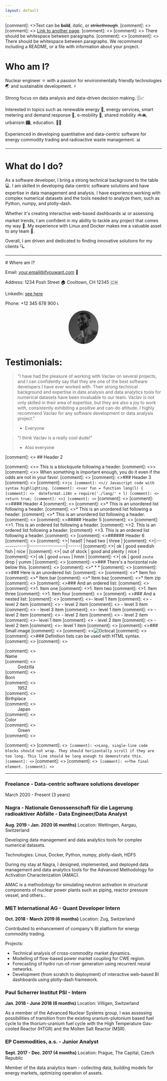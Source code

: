 ```yaml
---
layout: default
---
```


[comment]: <>Text can be **bold**, _italic_, or ~~strikethrough~~.
[comment]: <>
[comment]: <> [Link to another page](./another-page.html).
[comment]: <>
[comment]: <> There should be whitespace between paragraphs.
[comment]: <>
[comment]: <> There should be whitespace between paragraphs. We recommend including a README, or a file with information about your project.

# Who am I?

Nuclear engineer ⚛️ with a passion for environmentally friendly technologies 🌏 and sustainable development. ⚡

Strong focus on data analysis and data-driven decision making. 🗄️📈

Interested in topics such as renewable energy 🔆, energy services, smart metering and demand response 🔌, e-mobility 🔋, shared mobility 🚲🚘, urbanism 🏙️, education. 👩‍🏫

Experienced in developing quantitative and data-centric software for energy commodity trading and radioactive waste management. 📊

------------------------------------------------------------------------------------------------------------

# What do I do?

As a software developer, I bring a strong technical background to the table 💻. I am skilled in developing data-centric software solutions and have expertise in data management and analysis. I have experience working with complex numerical datasets and the tools needed to analyze them, such as Python, numpy, and plotly-dash.

Whether it's creating interactive web-based dashboards 📊 or assessing market trends, I am confident in my ability to tackle any project that comes my way 💪. My experience with Linux and Docker makes me a valuable asset to any team 🐧.

Overall, I am driven and dedicated to finding innovative solutions for my clients 🔍.

------------------------------------------------------------------------------------------------------------

<a id="contact">
# Where am I?

Email: your.email@ifyouwant.com 📧

Address: 
1234 Posh Street 🏠
Cooltown, CH 12345 🇨🇭

LinkedIn: [see here](https://linkedin.com/in/vaclav-sisl)

Phone: +12 345 678 900 📞


<p align="center">
  <img src="chad.jpg" style="width: 10vw; border-radius: 50%" />
</p>


# Testimonials:

> "I have had the pleasure of working with Vaclav on several projects, and I can confidently say that they are one of the best software developers I have ever worked with. Their strong technical background and expertise in data analysis and data analytics tools for numerical datasets have been invaluable to our team. Vaclav is not only skilled in their area of expertise, but they are also a joy to work with, consistently exhibiting a positive and can-do attitude. I highly recommend Vaclav for any software development or data analysis project."
> - Everyone

> "I think Vaclav is a really cool dude!"
> - Also everyone




[comment]: <> ## Header 2

[comment]: <>> This is a blockquote following a header.
[comment]: <>>
[comment]: <>> When something is important enough, you do it even if the odds are not in your favor.
[comment]: <>
[comment]: <>### Header 3
[comment]: <>
[comment]: <>```js
[comment]: <>// Javascript code with syntax highlighting.
[comment]: <>var fun = function lang(l) {
[comment]: <>  dateformat.i18n = require('./lang/' + l)
[comment]: <>  return true;
[comment]: <>}
[comment]: <>```
[comment]: <>
[comment]: <>#### Header 4
[comment]: <>
[comment]: <>*   This is an unordered list following a header.
[comment]: <>*   This is an unordered list following a header.
[comment]: <>*   This is an unordered list following a header.
[comment]: <>
[comment]: <>##### Header 5
[comment]: <>
[comment]: <>1.  This is an ordered list following a header.
[comment]: <>2.  This is an ordered list following a header.
[comment]: <>3.  This is an ordered list following a header.
[comment]: <>
[comment]: <>###### Header 6
[comment]: <>
[comment]: <>| head1        | head two          | three |
[comment]: <>|:-------------|:------------------|:------|
[comment]: <>| ok           | good swedish fish | nice  |
[comment]: <>| out of stock | good and plenty   | nice  |
[comment]: <>| ok           | good `oreos`      | hmm   |
[comment]: <>| ok           | good `zoute` drop | yumm  |
[comment]: <>
[comment]: <>### There's a horizontal rule below this.
[comment]: <>
[comment]: <>* * *
[comment]: <>
[comment]: <>### Here is an unordered list:
[comment]: <>
[comment]: <>*   Item foo
[comment]: <>*   Item bar
[comment]: <>*   Item baz
[comment]: <>*   Item zip
[comment]: <>
[comment]: <>### And an ordered list:
[comment]: <>
[comment]: <>1.  Item one
[comment]: <>1.  Item two
[comment]: <>1.  Item three
[comment]: <>1.  Item four
[comment]: <>
[comment]: <>### And a nested list:
[comment]: <>
[comment]: <>- level 1 item
[comment]: <>  - level 2 item
[comment]: <>  - level 2 item
[comment]: <>    - level 3 item
[comment]: <>    - level 3 item
[comment]: <>- level 1 item
[comment]: <>  - level 2 item
[comment]: <>  - level 2 item
[comment]: <>  - level 2 item
[comment]: <>- level 1 item
[comment]: <>  - level 2 item
[comment]: <>  - level 2 item
[comment]: <>- level 1 item
[comment]: <>
[comment]: <>### Small image
[comment]: <>
[comment]: <>![Octocat](https://github.githubassets.com/images/icons/emoji/octocat.png)
[comment]: <>
[comment]: <>### Definition lists can be used with HTML syntax.
[comment]: <>
[comment]: <><dl>
[comment]: <><dt>Name</dt>
[comment]: <><dd>Godzilla</dd>
[comment]: <><dt>Born</dt>
[comment]: <><dd>1952</dd>
[comment]: <><dt>Birthplace</dt>
[comment]: <><dd>Japan</dd>
[comment]: <><dt>Color</dt>
[comment]: <><dd>Green</dd>
[comment]: <></dl>
[comment]: <>
[comment]: <>```
[comment]: <>Long, single-line code blocks should not wrap. They should horizontally scroll if they are too long. This line should be long enough to demonstrate this.
[comment]: <>```
[comment]: <>
[comment]: <>```
[comment]: <>The final element.
[comment]: <>```

------------------------------------------------------------------------------------------------------------
### **Freelance** - Data-centric software solutions developer
March 2020 - Present (3 years)

### **Nagra - Nationale Genossenschaft für die Lagerung radioaktiver Abfälle** - Data Engineer/Data Analyst

**Aug. 2019 - Jan. 2020 (6 months)**
Location: Wettingen, Aargau, Switzerland

Developing data management and data analytics tools for complex numerical datasets.

Technologies: Linux, Docker, Python, numpy, plotly-dash, HDF5

During my stay at Nagra, I designed, implemented, and deployed data management and data analytics tools for the Advanced Methodology for Activation Characterization (AMAC).

AMAC is a methodology for simulating neutron activation in structural components of nuclear power plants such as piping, reactor pressure vessel, and others…

### **MET International AG** - Quant Developer Intern

**Oct. 2018 - March 2019 (6 months)**
Location: Zug, Switzerland

Contributed to enhancement of company's BI platform for energy commodity trading.

Projects:
- Technical analysis of cross-commodity market dynamics.
- Modelling of flow-based power market coupling for CWE region.
- Forecasting of hydro run-of-river generation using recurrent neural networks.
- Development (from scratch to deployment) of interactive web-based BI dashboards using plotly-dash framework.

### **Paul Scherrer Institut PSI** - Intern
**Jan. 2018 - June 2018 (6 months)**
Location: Villigen, Switzerland

As a member of the Advanced Nuclear Systems group, I was assessing possibilities of transition from the existing uranium-plutonium based fuel cycle to the thorium-uranium fuel cycle with the High Temperature Gas-cooled Reactor (HTGR) and the Molten Salt Reactor (MSR).

### **EP Commodities, a.s.** - Junior Analyst
**Sept. 2017 - Dec. 2017 (4 months)**
Location: Prague, The Capital, Czech Republic

Member of the data analytics team - collecting data, building models for energy markets, optimizing operation of assets.
